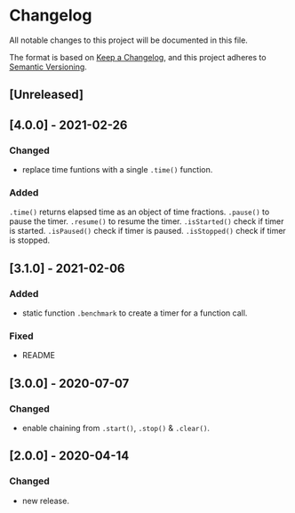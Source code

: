 # Changelog
All notable changes to this project will be documented in this file.

The format is based on [Keep a Changelog](https://keepachangelog.com/en/1.0.0/),
and this project adheres to [Semantic Versioning](https://semver.org/spec/v2.0.0.html).

## [Unreleased]
## [4.0.0] - 2021-02-26

### Changed
- replace time funtions with a single `.time()` function.

### Added
`.time()` returns elapsed time as an object of time fractions.
`.pause()` to pause the timer.
`.resume()` to resume the timer.
`.isStarted()` check if timer is started.
`.isPaused()` check if timer is paused.
`.isStopped()` check if timer is stopped.

## [3.1.0] - 2021-02-06
### Added
- static function `.benchmark` to create a timer for a function call.

### Fixed
- README

## [3.0.0] - 2020-07-07
### Changed
- enable chaining from `.start()`, `.stop()` & `.clear()`.   

## [2.0.0] - 2020-04-14
### Changed
- new release.
